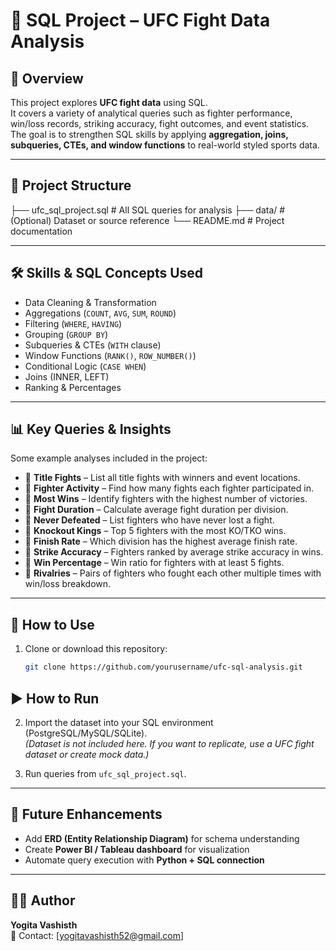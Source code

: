 # 🥊 SQL Project – UFC Fight Data Analysis

## 📖 Overview
This project explores **UFC fight data** using SQL.  
It covers a variety of analytical queries such as fighter performance, win/loss records, striking accuracy, fight outcomes, and event statistics.  
The goal is to strengthen SQL skills by applying **aggregation, joins, subqueries, CTEs, and window functions** to real-world styled sports data.

---

## 📂 Project Structure
├── ufc_sql_project.sql # All SQL queries for analysis
├── data/ # (Optional) Dataset or source reference
└── README.md # Project documentation

---

## 🛠️ Skills & SQL Concepts Used
- Data Cleaning & Transformation  
- Aggregations (`COUNT`, `AVG`, `SUM`, `ROUND`)  
- Filtering (`WHERE`, `HAVING`)  
- Grouping (`GROUP BY`)  
- Subqueries & CTEs (`WITH` clause)  
- Window Functions (`RANK()`, `ROW_NUMBER()`)  
- Conditional Logic (`CASE WHEN`)  
- Joins (INNER, LEFT)  
- Ranking & Percentages  

---

## 📊 Key Queries & Insights
Some example analyses included in the project:
- 🔹 **Title Fights** – List all title fights with winners and event locations.  
- 🔹 **Fighter Activity** – Find how many fights each fighter participated in.  
- 🔹 **Most Wins** – Identify fighters with the highest number of victories.  
- 🔹 **Fight Duration** – Calculate average fight duration per division.  
- 🔹 **Never Defeated** – List fighters who have never lost a fight.  
- 🔹 **Knockout Kings** – Top 5 fighters with the most KO/TKO wins.  
- 🔹 **Finish Rate** – Which division has the highest average finish rate.  
- 🔹 **Strike Accuracy** – Fighters ranked by average strike accuracy in wins.  
- 🔹 **Win Percentage** – Win ratio for fighters with at least 5 fights.  
- 🔹 **Rivalries** – Pairs of fighters who fought each other multiple times with win/loss breakdown.  

---

## 📌 How to Use
1. Clone or download this repository:
   ```bash
   git clone https://github.com/yourusername/ufc-sql-analysis.git
## ▶️ How to Run
2. Import the dataset into your SQL environment (PostgreSQL/MySQL/SQLite).  
   *(Dataset is not included here. If you want to replicate, use a UFC fight dataset or create mock data.)*  

3. Run queries from `ufc_sql_project.sql`.  

---

## 🚀 Future Enhancements
- Add **ERD (Entity Relationship Diagram)** for schema understanding  
- Create **Power BI / Tableau dashboard** for visualization  
- Automate query execution with **Python + SQL connection**  

---

## 👩‍💻 Author
**Yogita Vashisth**  
📧 Contact: [yogitavashisth52@gmail.com] 
